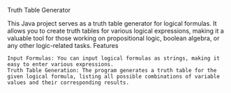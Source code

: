 Truth Table Generator

This Java project serves as a truth table generator for logical formulas. It allows you to create truth tables for various logical expressions, making it a valuable tool for those working on propositional logic, boolean algebra, or any other logic-related tasks.
Features

    Input Formulas: You can input logical formulas as strings, making it easy to enter various expressions.
    Truth Table Generation: The program generates a truth table for the given logical formula, listing all possible combinations of variable values and their corresponding results.
